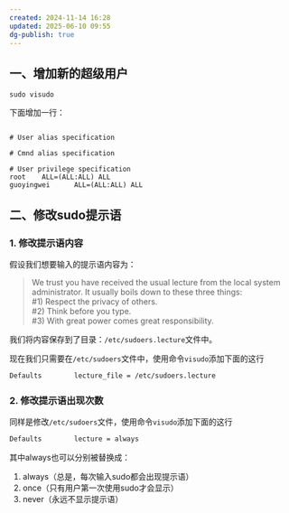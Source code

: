 ```yaml
---
created: 2024-11-14 16:28
updated: 2025-06-10 09:55
dg-publish: true
---
```



## 一、增加新的超级用户

```shell
sudo visudo
```

下面增加一行：
```shell

# User alias specification

# Cmnd alias specification

# User privilege specification
root    ALL=(ALL:ALL) ALL
guoyingwei      ALL=(ALL:ALL) ALL

```

## 二、修改sudo提示语

### 1. 修改提示语内容

假设我们想要输入的提示语内容为：

> We trust you have received the usual lecture from the local system administrator. It usually boils down to these three things:  
> #1) Respect the privacy of others.  
> #2) Think before you type.  
> #3) With great power comes great responsibility.

我们将内容保存到了目录：`/etc/sudoers.lecture`文件中。

现在我们只需要在`/etc/sudoers`文件中，使用命令`visudo`添加下面的这行

```bash
Defaults        lecture_file = /etc/sudoers.lecture
```

### 2. 修改提示语出现次数

同样是修改`/etc/sudoers`文件，使用命令`visudo`添加下面的这行

```bash
Defaults        lecture = always
```

其中always也可以分别被替换成：

1. always（总是，每次输入sudo都会出现提示语）
2. once（只有用户第一次使用sudo才会显示）
3. never（永远不显示提示语）


